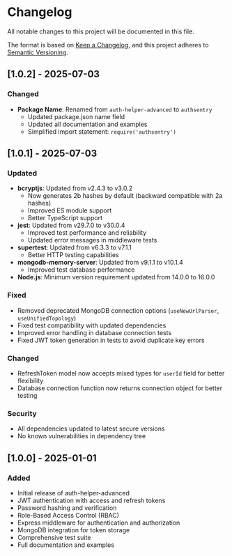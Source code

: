 # Changelog

All notable changes to this project will be documented in this file.

The format is based on [Keep a Changelog](https://keepachangelog.com/en/1.0.0/),
and this project adheres to [Semantic Versioning](https://semver.org/spec/v2.0.0.html).

## [1.0.2] - 2025-07-03

### Changed
- **Package Name**: Renamed from `auth-helper-advanced` to `authsentry`
  - Updated package.json name field
  - Updated all documentation and examples
  - Simplified import statement: `require('authsentry')`

## [1.0.1] - 2025-07-03

### Updated
- **bcryptjs**: Updated from v2.4.3 to v3.0.2
  - Now generates 2b hashes by default (backward compatible with 2a hashes)
  - Improved ES module support
  - Better TypeScript support
- **jest**: Updated from v29.7.0 to v30.0.4
  - Improved test performance and reliability
  - Updated error messages in middleware tests
- **supertest**: Updated from v6.3.3 to v7.1.1
  - Better HTTP testing capabilities
- **mongodb-memory-server**: Updated from v9.1.1 to v10.1.4
  - Improved test database performance
- **Node.js**: Minimum version requirement updated from 14.0.0 to 16.0.0

### Fixed
- Removed deprecated MongoDB connection options (`useNewUrlParser`, `useUnifiedTopology`)
- Fixed test compatibility with updated dependencies
- Improved error handling in database connection tests
- Fixed JWT token generation in tests to avoid duplicate key errors

### Changed
- RefreshToken model now accepts mixed types for `userId` field for better flexibility
- Database connection function now returns connection object for better testing

### Security
- All dependencies updated to latest secure versions
- No known vulnerabilities in dependency tree

## [1.0.0] - 2025-01-01

### Added
- Initial release of auth-helper-advanced
- JWT authentication with access and refresh tokens
- Password hashing and verification
- Role-Based Access Control (RBAC)
- Express middleware for authentication and authorization
- MongoDB integration for token storage
- Comprehensive test suite
- Full documentation and examples
